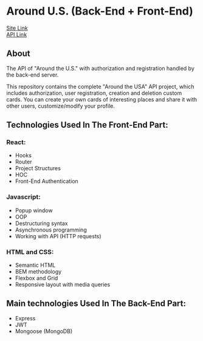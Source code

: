 # Around U.S. (Back-End + Front-End)

[Site Link](https://ab-proj15.students.nomoredomainssbs.ru)  
[API Link](https://api.ab-proj15.students.nomoredomainssbs.ru)

## About

The API of "Around the U.S." with authorization and registration handled by the back-end server.

This repository contains the complete "Around the USA" API project, which includes authorization, user registration, creation and deletion custom cards.
You can create your own cards of interesting places and share it with other users, customize/modify your profile.

## Technologies Used In The Front-End Part:
### React:
* Hooks
* Router
* Project Structures
* HOC
* Front-End Authentication
### Javascript:
* Popup window
* OOP
* Destructuring syntax
* Asynchronous programming
* Working with API (HTTP requests)
### HTML and CSS:
* Semantic HTML
* BEM methodology
* Flexbox and Grid
* Responsive layout with media queries

## Main technologies Used In The Back-End Part:
* Express
* JWT
* Mongoose (MongoDB)
